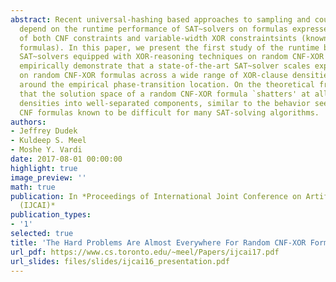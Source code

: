 ```yaml
---
abstract: Recent universal-hashing based approaches to sampling and counting crucially
  depend on the runtime performance of SAT~solvers on formulas expressed as the conjunction
  of both CNF constraints and variable-width XOR constraintsints (known as CNF-XOR
  formulas). In this paper, we present the first study of the runtime behavior of
  SAT~solvers equipped with XOR-reasoning techniques on random CNF-XOR formulas. We
  empirically demonstrate that a state-of-the-art SAT~solver scales exponentially
  on random CNF-XOR formulas across a wide range of XOR-clause densities, peaking
  around the empirical phase-transition location. On the theoretical front, we prove
  that the solution space of a random CNF-XOR formula `shatters' at all nonzero XOR-clause
  densities into well-separated components, similar to the behavior seen in random
  CNF formulas known to be difficult for many SAT-solving algorithms.
authors:
- Jeffrey Dudek
- Kuldeep S. Meel
- Moshe Y. Vardi
date: 2017-08-01 00:00:00
highlight: true
image_preview: ''
math: true
publication: In *Proceedings of International Joint Conference on Artificial Intelligence
  (IJCAI)*
publication_types:
- '1'
selected: true
title: 'The Hard Problems Are Almost Everywhere For Random CNF-XOR Formulas  '
url_pdf: https://www.cs.toronto.edu/~meel/Papers/ijcai17.pdf
url_slides: files/slides/ijcai16_presentation.pdf
---
```


